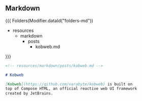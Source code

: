## Markdown

{{{ Folders(Modifier.dataId("folders-md"))

* resources
  * markdown
    * posts 
      * kobweb.md 

}}}

```markdown [kobweb-md]
<!-- resources/markdown/posts/kobweb.md -->

# Kobweb

[Kobweb](https://github.com/varabyte/kobweb) is built on
top of Compose HTML, an official reactive web UI framework
created by JetBrains.
```

